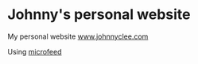 # Johnny's personal website
My personal website www.johnnyclee.com

Using [microfeed](https://www.microfeed.org)
